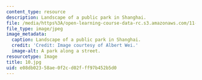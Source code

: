 ```yaml
---
content_type: resource
description: Landscape of a public park in Shanghai.
file: /media/https%3A/open-learning-course-data-rc.s3.amazonaws.com/11-307-beijing-urban-design-studio-summer-2006/e08db02358ae0f2cd02fff97b452b5d0_10.jpg
file_type: image/jpeg
image_metadata:
  caption: Landscape of a public park in Shanghai.
  credit: 'Credit: Image courtesy of Albert Wei.'
  image-alt: A park along a street.
resourcetype: Image
title: 10.jpg
uid: e08db023-58ae-0f2c-d02f-ff97b452b5d0
---
```

